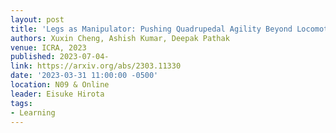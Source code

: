 ```yaml
---
layout: post
title: 'Legs as Manipulator: Pushing Quadrupedal Agility Beyond Locomotion'
authors: Xuxin Cheng, Ashish Kumar, Deepak Pathak
venue: ICRA, 2023
published: 2023-07-04-
link: https://arxiv.org/abs/2303.11330
date: '2023-03-31 11:00:00 -0500'
location: N09 & Online
leader: Eisuke Hirota
tags:
- Learning
---
```

